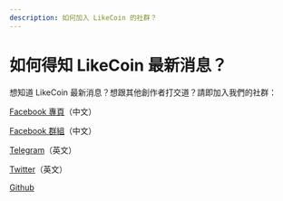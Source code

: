```yaml
---
description: 如何加入 LikeCoin 的社群？
---
```


# 如何得知 LikeCoin 最新消息？

想知道 LikeCoin 最新消息？想跟其他創作者打交道？請即加入我們的社群：

[Facebook 專頁](https://www.facebook.com/Liker.Land/)（中文）

[Facebook 群組](https://www.facebook.com/groups/likecoin/)（中文）

[Telegram](https://t.me/likecoin)（英文）

[Twitter](https://twitter.com/likecoin)（英文）

[Github](http://github.com/likecoin)

